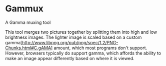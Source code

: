 # Gammux
A Gamma muxing tool

This tool merges two pictures together by splitting them into high 
and low brightness images.   The lighter image is scaled based on a custom
gamma[http://www.libpng.org/pub/png/spec/1.2/PNG-Chunks.html#C.gAMA] amount, 
which most programs don't support.   However, browsers typically do support 
gamma, which affords the ability to make an image appear differently based
on where it is viewed.
